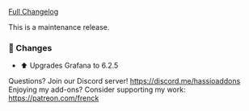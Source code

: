 [Full Changelog][changelog]

This is a maintenance release.

### 🔨  Changes

- :arrow_up: Upgrades Grafana to 6.2.5

[changelog]: https://github.com/hassio-addons/addon-grafana/compare/v2.2.0...v2.2.1

Questions? Join our Discord server! https://discord.me/hassioaddons
Enjoying my add-ons? Consider supporting my work: https://patreon.com/frenck